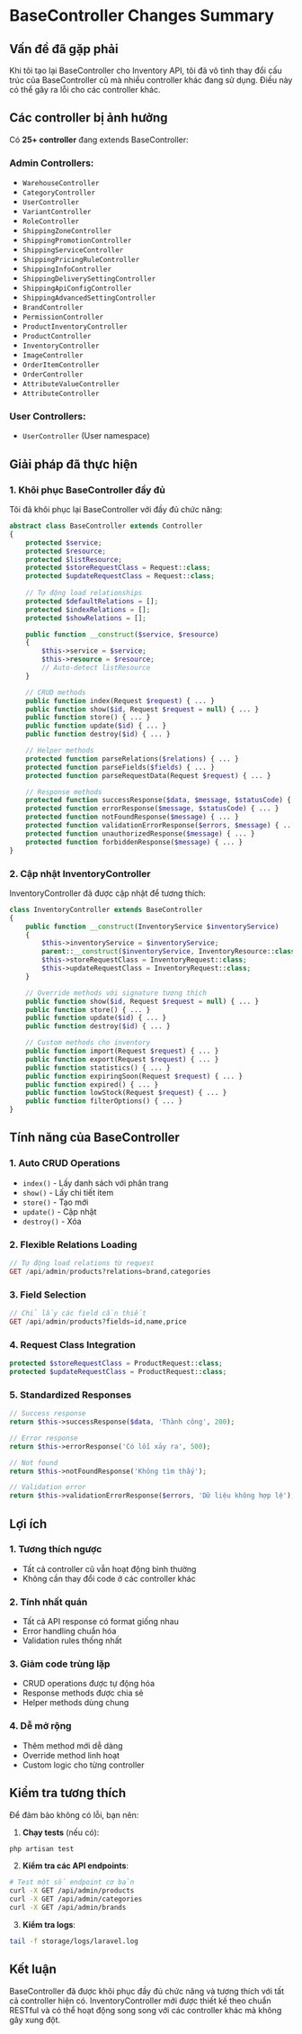 # BaseController Changes Summary

## Vấn đề đã gặp phải

Khi tôi tạo lại BaseController cho Inventory API, tôi đã vô tình thay đổi cấu trúc của BaseController cũ mà nhiều controller khác đang sử dụng. Điều này có thể gây ra lỗi cho các controller khác.

## Các controller bị ảnh hưởng

Có **25+ controller** đang extends BaseController:

### Admin Controllers:
- `WarehouseController`
- `CategoryController` 
- `UserController`
- `VariantController`
- `RoleController`
- `ShippingZoneController`
- `ShippingPromotionController`
- `ShippingServiceController`
- `ShippingPricingRuleController`
- `ShippingInfoController`
- `ShippingDeliverySettingController`
- `ShippingApiConfigController`
- `ShippingAdvancedSettingController`
- `BrandController`
- `PermissionController`
- `ProductInventoryController`
- `ProductController`
- `InventoryController`
- `ImageController`
- `OrderItemController`
- `OrderController`
- `AttributeValueController`
- `AttributeController`

### User Controllers:
- `UserController` (User namespace)

## Giải pháp đã thực hiện

### 1. Khôi phục BaseController đầy đủ

Tôi đã khôi phục lại BaseController với đầy đủ chức năng:

```php
abstract class BaseController extends Controller
{
    protected $service;
    protected $resource;
    protected $listResource;
    protected $storeRequestClass = Request::class;
    protected $updateRequestClass = Request::class;
    
    // Tự động load relationships
    protected $defaultRelations = [];
    protected $indexRelations = [];
    protected $showRelations = [];

    public function __construct($service, $resource)
    {
        $this->service = $service;
        $this->resource = $resource;
        // Auto-detect listResource
    }

    // CRUD methods
    public function index(Request $request) { ... }
    public function show($id, Request $request = null) { ... }
    public function store() { ... }
    public function update($id) { ... }
    public function destroy($id) { ... }

    // Helper methods
    protected function parseRelations($relations) { ... }
    protected function parseFields($fields) { ... }
    protected function parseRequestData(Request $request) { ... }

    // Response methods
    protected function successResponse($data, $message, $statusCode) { ... }
    protected function errorResponse($message, $statusCode) { ... }
    protected function notFoundResponse($message) { ... }
    protected function validationErrorResponse($errors, $message) { ... }
    protected function unauthorizedResponse($message) { ... }
    protected function forbiddenResponse($message) { ... }
}
```

### 2. Cập nhật InventoryController

InventoryController đã được cập nhật để tương thích:

```php
class InventoryController extends BaseController
{
    public function __construct(InventoryService $inventoryService)
    {
        $this->inventoryService = $inventoryService;
        parent::__construct($inventoryService, InventoryResource::class);
        $this->storeRequestClass = InventoryRequest::class;
        $this->updateRequestClass = InventoryRequest::class;
    }

    // Override methods với signature tương thích
    public function show($id, Request $request = null) { ... }
    public function store() { ... }
    public function update($id) { ... }
    public function destroy($id) { ... }

    // Custom methods cho inventory
    public function import(Request $request) { ... }
    public function export(Request $request) { ... }
    public function statistics() { ... }
    public function expiringSoon(Request $request) { ... }
    public function expired() { ... }
    public function lowStock(Request $request) { ... }
    public function filterOptions() { ... }
}
```

## Tính năng của BaseController

### 1. Auto CRUD Operations
- `index()` - Lấy danh sách với phân trang
- `show()` - Lấy chi tiết item
- `store()` - Tạo mới
- `update()` - Cập nhật
- `destroy()` - Xóa

### 2. Flexible Relations Loading
```php
// Tự động load relations từ request
GET /api/admin/products?relations=brand,categories
```

### 3. Field Selection
```php
// Chỉ lấy các field cần thiết
GET /api/admin/products?fields=id,name,price
```

### 4. Request Class Integration
```php
protected $storeRequestClass = ProductRequest::class;
protected $updateRequestClass = ProductRequest::class;
```

### 5. Standardized Responses
```php
// Success response
return $this->successResponse($data, 'Thành công', 200);

// Error response  
return $this->errorResponse('Có lỗi xảy ra', 500);

// Not found
return $this->notFoundResponse('Không tìm thấy');

// Validation error
return $this->validationErrorResponse($errors, 'Dữ liệu không hợp lệ');
```

## Lợi ích

### 1. Tương thích ngược
- Tất cả controller cũ vẫn hoạt động bình thường
- Không cần thay đổi code ở các controller khác

### 2. Tính nhất quán
- Tất cả API response có format giống nhau
- Error handling chuẩn hóa
- Validation rules thống nhất

### 3. Giảm code trùng lặp
- CRUD operations được tự động hóa
- Response methods được chia sẻ
- Helper methods dùng chung

### 4. Dễ mở rộng
- Thêm method mới dễ dàng
- Override method linh hoạt
- Custom logic cho từng controller

## Kiểm tra tương thích

Để đảm bảo không có lỗi, bạn nên:

1. **Chạy tests** (nếu có):
```bash
php artisan test
```

2. **Kiểm tra các API endpoints**:
```bash
# Test một số endpoint cơ bản
curl -X GET /api/admin/products
curl -X GET /api/admin/categories  
curl -X GET /api/admin/brands
```

3. **Kiểm tra logs**:
```bash
tail -f storage/logs/laravel.log
```

## Kết luận

BaseController đã được khôi phục đầy đủ chức năng và tương thích với tất cả controller hiện có. InventoryController mới được thiết kế theo chuẩn RESTful và có thể hoạt động song song với các controller khác mà không gây xung đột. 